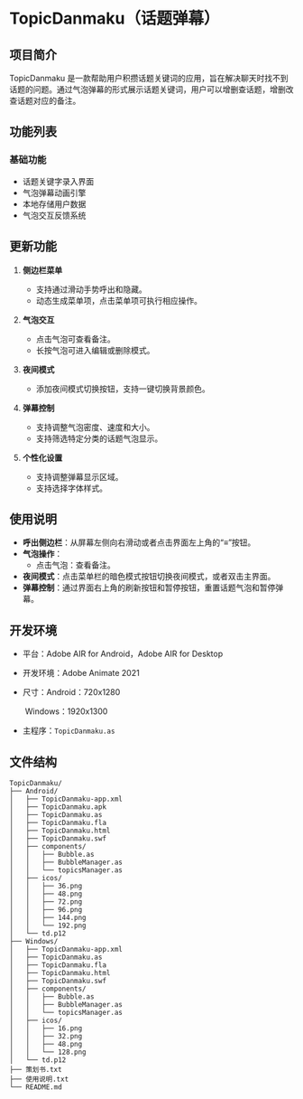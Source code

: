 # TopicDanmaku（话题弹幕）

## 项目简介
TopicDanmaku 是一款帮助用户积攒话题关键词的应用，旨在解决聊天时找不到话题的问题。通过气泡弹幕的形式展示话题关键词，用户可以增删查话题，增删改查话题对应的备注。

## 功能列表
### 基础功能
- 话题关键字录入界面
- 气泡弹幕动画引擎
- 本地存储用户数据
- 气泡交互反馈系统

## 更新功能
1. **侧边栏菜单**
   - 支持通过滑动手势呼出和隐藏。
   - 动态生成菜单项，点击菜单项可执行相应操作。

2. **气泡交互**
   - 点击气泡可查看备注。
   - 长按气泡可进入编辑或删除模式。

3. **夜间模式**
   - 添加夜间模式切换按钮，支持一键切换背景颜色。

4. **弹幕控制**
   - 支持调整气泡密度、速度和大小。
   - 支持筛选特定分类的话题气泡显示。

5. **个性化设置**
   - 支持调整弹幕显示区域。
   - 支持选择字体样式。

## 使用说明
- **呼出侧边栏**：从屏幕左侧向右滑动或者点击界面左上角的“≡”按钮。
- **气泡操作**：
  - 点击气泡：查看备注。
- **夜间模式**：点击菜单栏的暗色模式按钮切换夜间模式，或者双击主界面。
- **弹幕控制**：通过界面右上角的刷新按钮和暂停按钮，重置话题气泡和暂停弹幕。

## 开发环境
- 平台：Adobe AIR for Android，Adobe AIR for Desktop

- 开发环境：Adobe Animate 2021

- 尺寸：Android：720x1280

  ​            Windows：1920x1300

- 主程序：`TopicDanmaku.as`

## 文件结构
```ActionScript3.0
TopicDanmaku/
├── Android/
│   ├── TopicDanmaku-app.xml
│   ├── TopicDanmaku.apk
│   ├── TopicDanmaku.as
│   ├── TopicDanmaku.fla
│   ├── TopicDanmaku.html
│   ├── TopicDanmaku.swf
│   ├── components/
│   │   ├── Bubble.as
│   │   ├── BubbleManager.as
│   │   └── topicsManager.as
│   ├── icos/
│   │   ├── 36.png
│   │   ├── 48.png
│   │   ├── 72.png
│   │   ├── 96.png
│   │   ├── 144.png
│   │   └── 192.png
│   └── td.p12
├── Windows/
│   ├── TopicDanmaku-app.xml
│   ├── TopicDanmaku.as
│   ├── TopicDanmaku.fla
│   ├── TopicDanmaku.html
│   ├── TopicDanmaku.swf
│   ├── components/
│   │   ├── Bubble.as
│   │   ├── BubbleManager.as
│   │   └── topicsManager.as
│   ├── icos/
│   │   ├── 16.png
│   │   ├── 32.png
│   │   ├── 48.png
│   │   └── 128.png
│   └── td.p12
├── 策划书.txt
├── 使用说明.txt
└── README.md
```
